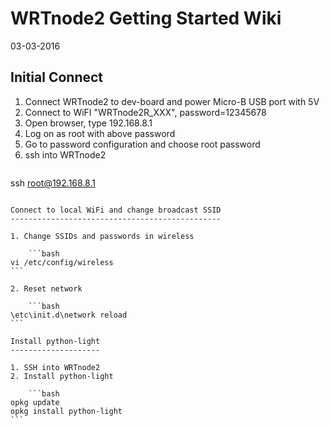 WRTnode2 Getting Started Wiki
=============================
03-03-2016

Initial Connect
---------------

1. Connect WRTnode2 to dev-board and power Micro-B USB port with 5V
2. Connect to WiFI "WRTnode2R_XXX", password=12345678
3. Open browser, type 192.168.8.1
4. Log on as root with above password
5. Go to password configuration and choose root password
6. ssh into WRTnode2
    ```
ssh root@192.168.8.1
````

Connect to local WiFi and change broadcast SSID
-----------------------------------------------

1. Change SSIDs and passwords in wireless

    ```bash
vi /etc/config/wireless 
```

2. Reset network

    ```bash
\etc\init.d\network reload
```

Install python-light
--------------------

1. SSH into WRTnode2
2. Install python-light

    ```bash
opkg update
opkg install python-light
```
